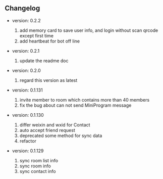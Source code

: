 ## Changelog
- version: 0.2.2
  1. add memory card to save user info, and login without scan qrcode except first time
  2. add heartbeat for bot off line

- version: 0.2.1
  1. update the readme doc

- version: 0.2.0
  1. regard this version as latest

- version: 0.1.131
  1. invite member to room which contains more than 40 members
  2. fix the bug about can not send MiniProgram message

- version: 0.1.130
  1. differ weixin and wxid for Contact
  2. auto accept friend request
  3. deprecated some method for sync data
  4. refactor

- version: 0.1.129
  1. sync room list info
  2. sync room info
  3. sync contact info
